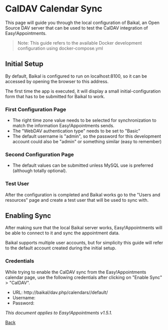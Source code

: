 # CalDAV Calendar Sync

This page will guide you through the local configuration of Baikal, an Open Source DAV server that can be used to test
the CalDAV integration of Easy!Appointments.

> Note: This guide refers to the available Docker development configuration using docker-compose.yml

## Initial Setup

By default, Baikal is configured to run on localhost:8100, so it can be accessed by opening the browser to this address.

The first time the app is executed, it will display a small initial-configuration form that has to be submitted for
Baikal to work.

### First Configuration Page

- The right time zone value needs to be selected for synchronization to match the information Easy!Appointments sends.
- The "WebDAV authentication type" needs to be set to "Basic"
- The default username is "admin", so the password for this development account could also be "admin" or something
  similar (easy to remember)

### Second Configuration Page

- The default values can be submitted unless MySQL use is preferred (although totally optional).

### Test User

After the configuration is completed and Baikal works go to the "Users and resources" page and create a test user that
will be used to sync with.

## Enabling Sync

After making sure that the local Baikal server works, Easy!Appointments will be able to connect to it and sync the
appointment data.

Baikal supports multiple user accounts, but for simplicity this guide will refer to the default account created during
the initial setup.

### Credentials

While trying to enable the CalDAV sync from the Easy!Appointments calendar page, use the following credentials after
clicking on "Enable Sync" > "CalDAV".

- URL: http://baikal/dav.php/calendars/<username-from-previous-step>/default/
- Username: <username-from-previous-step>
- Password: <password-from-previous-step>

*This document applies to Easy!Appointments v1.5.1.*

[Back](readme.md)
